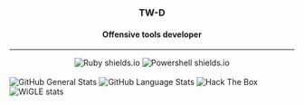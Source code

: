 <div align="center">
  <h3>TW-D</h3>
  <h4>Offensive tools developer</h4>
  <hr />
  <img src="https://img.shields.io/badge/Ruby-CC342D?style=for-the-badge&logo=ruby&logoColor=white" alt="Ruby shields.io">
  <img src="https://img.shields.io/badge/Powershell-CC342D?style=for-the-badge&logo=powershell&logoColor=white" alt="Powershell shields.io">
</div>

<br />

<img src="https://github-readme-stats.vercel.app/api?username=TW-D&show_icons=true&theme=radical" alt="GitHub General Stats">
<img src="https://github-readme-stats.vercel.app/api/top-langs/?username=TW-D&theme=radical" alt="GitHub Language Stats">
<img src="https://www.hackthebox.eu/badge/image/511306" alt="Hack The Box">
<img src="https://wigle.net/bi/dYBZLnwaqrr9T+lIAM1+VA.png" border="0" alt="WiGLE stats">
